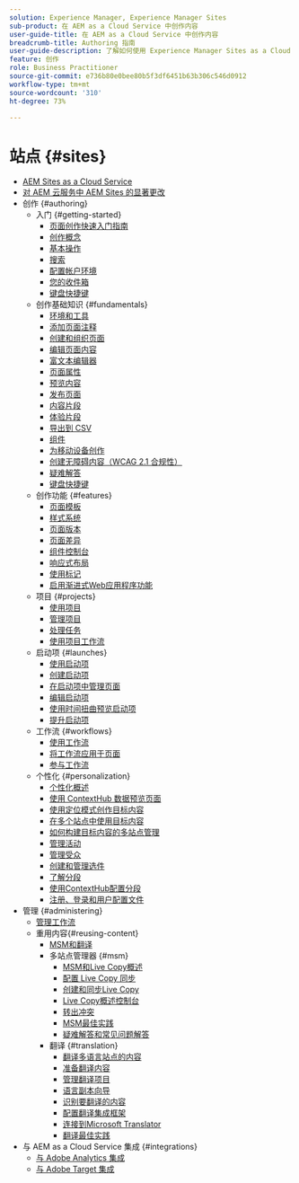 ```yaml
---
solution: Experience Manager, Experience Manager Sites
sub-product: 在 AEM as a Cloud Service 中创作内容
user-guide-title: 在 AEM as a Cloud Service 中创作内容
breadcrumb-title: Authoring 指南
user-guide-description: 了解如何使用 Experience Manager Sites as a Cloud Service 进行创作，以及如何管理 Experience Manager Sites as a Cloud Service。
feature: 创作
role: Business Practitioner
source-git-commit: e736b80e0bee80b5f3df6451b63b306c546d0912
workflow-type: tm+mt
source-wordcount: '310'
ht-degree: 73%

---
```



# 站点 {#sites}

+ [AEM Sites as a Cloud Service](/help/sites-cloud/home.md)
+ [对 AEM 云服务中 AEM Sites 的显著更改](sites-cloud-changes.md)
+ 创作 {#authoring}
   + 入门 {#getting-started}
      + [页面创作快速入门指南](authoring/getting-started/quick-start.md)
      + [创作概念](authoring/getting-started/concepts.md)
      + [基本操作](authoring/getting-started/basic-handling.md)
      + [搜索](authoring/getting-started/search.md)
      + [配置帐户环境](authoring/getting-started/account-environment.md)
      + [您的收件箱](authoring/getting-started/inbox.md)
      + [键盘快捷键](authoring/getting-started/keyboard-shortcuts.md)
   + 创作基础知识 {#fundamentals}
      + [环境和工具](authoring/fundamentals/environment-tools.md)
      + [添加页面注释](authoring/fundamentals/annotations.md)
      + [创建和组织页面](authoring/fundamentals/organizing-pages.md)
      + [编辑页面内容](authoring/fundamentals/editing-content.md)
      + [富文本编辑器](authoring/fundamentals/rich-text-editor.md)
      + [页面属性](authoring/fundamentals/page-properties.md)
      + [预览内容](authoring/fundamentals/previewing-content.md)
      + [发布页面](authoring/fundamentals/publishing-pages.md)
      + [内容片段](authoring/fundamentals/content-fragments.md)
      + [体验片段](authoring/fundamentals/experience-fragments.md)
      + [导出到 CSV](authoring/fundamentals/csv-export.md)
      + [组件](authoring/fundamentals/components.md)
      + [为移动设备创作](authoring/fundamentals/mobile.md)
      + [创建无障碍内容（WCAG 2.1 合规性）](authoring/fundamentals/accessible-content.md)
      + [疑难解答](authoring/fundamentals/troubleshooting.md)
      + [键盘快捷键](authoring/fundamentals/keyboard-shortcuts.md)
   + 创作功能 {#features}
      + [页面模板](authoring/features/templates.md)
      + [样式系统](authoring/features/style-system.md)
      + [页面版本](authoring/features/page-versions.md)
      + [页面差异](authoring/features/page-diff.md)
      + [组件控制台](authoring/features/components-console.md)
      + [响应式布局](authoring/features/responsive-layout.md)
      + [使用标记](authoring/features/tags.md)
      + [启用渐进式Web应用程序功能](authoring/features/enable-pwa.md)
   + 项目 {#projects}
      + [使用项目](authoring/projects/overview.md)
      + [管理项目](authoring/projects/managing.md)
      + [处理任务](authoring/projects/tasks.md)
      + [使用项目工作流](authoring/projects/workflows.md)
   + 启动项 {#launches}
      + [使用启动项](authoring/launches/overview.md)
      + [创建启动项](authoring/launches/creating.md)
      + [在启动项中管理页面](authoring/launches/managing-pages.md)
      + [编辑启动项](authoring/launches/editing.md)
      + [使用时间扭曲预览启动项](authoring/launches/preview.md)
      + [提升启动项](authoring/launches/promoting.md)
   + 工作流 {#workflows}
      + [使用工作流](authoring/workflows/overview.md)
      + [将工作流应用于页面](authoring/workflows/applying.md)
      + [参与工作流](authoring/workflows/participating.md)
   + 个性化 {#personalization}
      + [个性化概述](authoring/personalization/overview.md)
      + [使用 ContextHub 数据预览页面](authoring/personalization/contexthub.md)
      + [使用定位模式创作目标内容](authoring/personalization/targeted-content.md)
      + [在多个站点中使用目标内容](authoring/personalization/multisite-targeted-content.md)
      + [如何构建目标内容的多站点管理](authoring/personalization/multisite-structure.md)
      + [管理活动](authoring/personalization/activities.md)
      + [管理受众](authoring/personalization/audiences.md)
      + [创建和管理选件](authoring/personalization/offers.md)
      + [了解分段](authoring/personalization/segmentation.md)
      + [使用ContextHub配置分段](/help/sites-cloud/authoring/personalization/contexthub-segmentation.md)
      + [注册、登录和用户配置文件](/help/sites-cloud/authoring/personalization/user-and-group-sync-for-publish-tier.md)
+ 管理 {#administering}
   + [管理工作流](administering/workflows-administering.md)
   + 重用内容{#reusing-content}
      + [MSM和翻译](administering/msm-and-translation.md)
      + 多站点管理器 {#msm}
         + [MSM和Live Copy概述](administering/msm/overview.md)
         + [配置 Live Copy 同步](administering/msm/live-copy-sync-config.md)
         + [创建和同步Live Copy](administering/msm/creating-live-copies.md)
         + [Live Copy概述控制台](administering/msm/live-copy-overview.md)
         + [转出冲突](administering/msm/rollout-conflicts.md)
         + [MSM最佳实践](administering/msm/best-practices.md)
         + [疑难解答和常见问题解答](administering/msm/troubleshooting.md)
      + 翻译 {#translation}
         + [翻译多语言站点的内容](administering/translation/overview.md)
         + [准备翻译内容](administering/translation/preparation.md)
         + [管理翻译项目](administering/translation/managing-projects.md)
         + [语言副本向导](administering/translation/wizard.md)
         + [识别要翻译的内容](administering/translation/rules.md)
         + [配置翻译集成框架](administering/translation/integration-framework.md)
         + [连接到Microsoft Translator](administering/translation/connect-ms-translator.md)
         + [翻译最佳实践](administering/translation/best-practices.md)
+ 与 AEM as a Cloud Service 集成 {#integrations}
   + [与 Adobe Analytics 集成](integrating/integrating-adobe-analytics.md)
   + [与 Adobe Target 集成](integrating/integrating-adobe-target.md)
